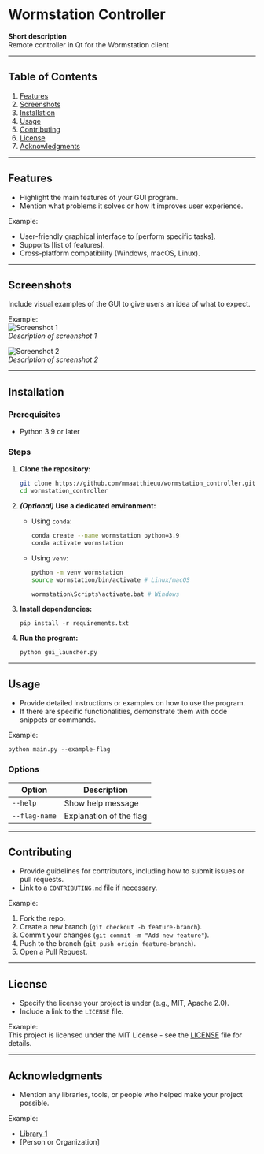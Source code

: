 # Wormstation Controller


**Short description**  
Remote controller in Qt for the Wormstation client

---

## Table of Contents
1. [Features](#features)
2. [Screenshots](#screenshots)
3. [Installation](#installation)
4. [Usage](#usage)
5. [Contributing](#contributing)
6. [License](#license)
7. [Acknowledgments](#acknowledgments)

---

## Features
- Highlight the main features of your GUI program.
- Mention what problems it solves or how it improves user experience.

Example:  
- User-friendly graphical interface to [perform specific tasks].  
- Supports [list of features].  
- Cross-platform compatibility (Windows, macOS, Linux).  

---

## Screenshots
Include visual examples of the GUI to give users an idea of what to expect.

Example:  
![Screenshot 1](path/to/screenshot1.png)  
*Description of screenshot 1*

![Screenshot 2](path/to/screenshot2.png)  
*Description of screenshot 2*

---

## Installation

### Prerequisites
- Python 3.9 or later  

### Steps
1. **Clone the repository:**  
   ```bash
   git clone https://github.com/mmaatthieuu/wormstation_controller.git
   cd wormstation_controller
   ```
2. **_(Optional)_ Use a dedicated environment:**
   - Using `conda`:  
      ```bash
      conda create --name wormstation python=3.9
      conda activate wormstation
      ```
   
   - Using `venv`:
      ```bash
      python -m venv wormstation
      source wormstation/bin/activate # Linux/macOS
     
      wormstation\Scripts\activate.bat # Windows
      ```

3. **Install dependencies:**
   ```
   pip install -r requirements.txt
   ```
4. **Run the program:**
   ```
   python gui_launcher.py
   ```


---

## Usage
- Provide detailed instructions or examples on how to use the program.
- If there are specific functionalities, demonstrate them with code snippets or commands.

Example:
```
python main.py --example-flag
```

### Options
| Option         | Description                 |
|----------------|-----------------------------|
| `--help`       | Show help message          |
| `--flag-name`  | Explanation of the flag    |

---

## Contributing
- Provide guidelines for contributors, including how to submit issues or pull requests.
- Link to a `CONTRIBUTING.md` file if necessary.

Example:  
1. Fork the repo.  
2. Create a new branch (`git checkout -b feature-branch`).  
3. Commit your changes (`git commit -m "Add new feature"`).  
4. Push to the branch (`git push origin feature-branch`).  
5. Open a Pull Request.

---

## License
- Specify the license your project is under (e.g., MIT, Apache 2.0).
- Include a link to the `LICENSE` file.

Example:  
This project is licensed under the MIT License - see the [LICENSE](LICENSE) file for details.

---

## Acknowledgments
- Mention any libraries, tools, or people who helped make your project possible.

Example:  
- [Library 1](https://link)  
- [Person or Organization]  
